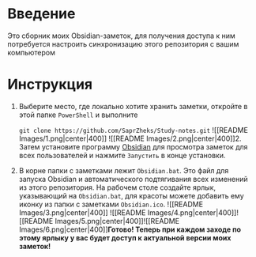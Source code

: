 # Введение
Это сборник моих Obsidian-заметок, для получения доступа к ним потребуется настроить синхронизацию этого репозитория с вашим компьютером
# Инструкция
1. Выберите место, где локально хотите хранить заметки, откройте в этой папке `PowerShell` и выполните

   `git clone https://github.com/SaprZheks/Study-notes.git`
![[README Images/1.png|center|400]]
![[README Images/2.png|center|400]]2. Затем установите программу [Obsidian](https://obsidian.md/download) для просмотра заметок для всех пользователей и нажмите `Запустить` в конце установки.
2. В корне папки с заметками лежит `Obsidian.bat`. Это файл для запуска Obsidian и автоматического подтягивания всех изменений из этого репозитория. На рабочем столе создайте ярлык, указывающий на `Obsidian.bat`, для красоты можете добавить ему иконку из папки с заметками `Obsidian.ico`.
![[README Images/3.png|center|400]]
![[README Images/4.png|center|400]]![[README Images/5.png|center|400]]![[README Images/6.png|center|400]]**Готово! Теперь при каждом заходе по этому ярлыку у вас будет доступ к актуальной версии моих заметок!**
